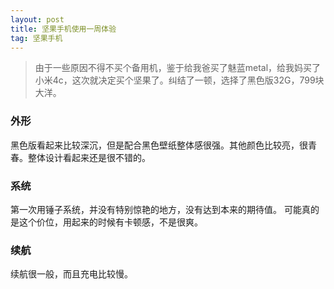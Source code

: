 ```yaml
---
layout: post
title: 坚果手机使用一周体验
tag: 坚果手机
---
```

>由于一些原因不得不买个备用机，鉴于给我爸买了魅蓝metal，给我妈买了小米4c，这次就决定买个坚果了。纠结了一顿，选择了黑色版32G，799块大洋。

### 外形
黑色版看起来比较深沉，但是配合黑色壁纸整体感很强。其他颜色比较亮，很青春。整体设计看起来还是很不错的。

### 系统
第一次用锤子系统，并没有特别惊艳的地方，没有达到本来的期待值。
可能真的是这个价位，用起来的时候有卡顿感，不是很爽。

### 续航
续航很一般，而且充电比较慢。